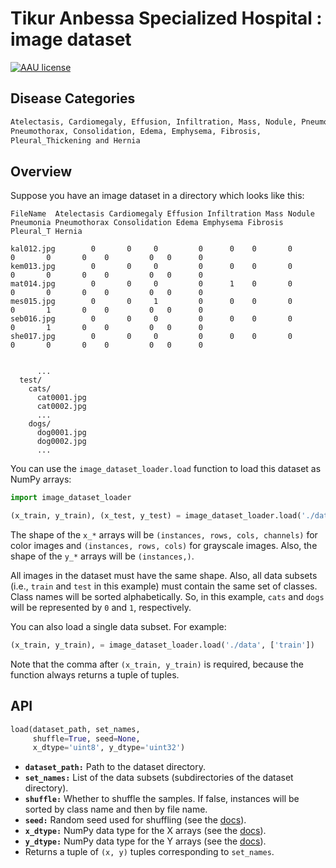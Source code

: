 # Tikur Anbessa Specialized Hospital :  image dataset 

[![AAU license](https://img.shields.io/badge/license-AAU-brightgreen.svg)](#)

## Disease Categories

```bash
Atelectasis, Cardiomegaly, Effusion, Infiltration, Mass, Nodule, Pneumonia,
Pneumothorax, Consolidation, Edema, Emphysema, Fibrosis, 
Pleural_Thickening and Hernia
```

## Overview

Suppose you have an image dataset in a directory which looks like this:

```
FileName  Atelectasis Cardiomegaly Effusion Infiltration Mass Nodule Pneumonia Pneumothorax Consolidation Edema Emphysema Fibrosis Pleural_T Hernia

kal012.jpg	      0	      0	    0	      0	     0    0       0	      0	      0	      0	   0	     0	 0	    0
kem013.jpg	      0	      0	    0	      0	     0    0	      0	      0	      0	      0	   0	     0	 0	    0
mat014.jpg	      0	      0	    0	      0	     1    0	      0	      0	      0	      0	   0	     0	 0	    0
mes015.jpg	      0	      0	    1	      0	     0    0	      0	      0	      1	      0	   0	     0	 0	    0
seb016.jpg	      0	      0	    0	      0	     0    0	      0	      0	      1	      0	   0	     0	 0	    0
she017.jpg	      0	      0	    0	      0	     0    0	      0	      0	      0	      0	   0	     0	 0	    0


      ...
  test/
    cats/
      cat0001.jpg
      cat0002.jpg
      ...
    dogs/
      dog0001.jpg
      dog0002.jpg
      ...
```

You can use the `image_dataset_loader.load` function to load this dataset as NumPy arrays:

```python
import image_dataset_loader

(x_train, y_train), (x_test, y_test) = image_dataset_loader.load('./data', ['train', 'test'])
```

The shape of the `x_*` arrays will be `(instances, rows, cols, channels)` for color images and `(instances, rows, cols)` for grayscale images.
Also, the shape of the `y_*` arrays will be `(instances,)`.

All images in the dataset must have the same shape.
Also, all data subsets (i.e., `train` and `test` in this example) must contain the same set of classes.
Class names will be sorted alphabetically.
So, in this example, `cats` and `dogs` will be represented by `0` and `1`, respectively.

You can also load a single data subset. For example:

```python
(x_train, y_train), = image_dataset_loader.load('./data', ['train'])
```

Note that the comma after `(x_train, y_train)` is required, because the function always returns a tuple of tuples.

## API

```python
load(dataset_path, set_names,
     shuffle=True, seed=None,
     x_dtype='uint8', y_dtype='uint32')
```

- **`dataset_path:`** Path to the dataset directory.
- **`set_names:`** List of the data subsets (subdirectories of the dataset directory).
- **`shuffle:`** Whether to shuffle the samples. If false, instances will be sorted by class name and then by file name.
- **`seed:`** Random seed used for shuffling (see the [docs](https://docs.python.org/3/library/random.html#random.seed)).
- **`x_dtype:`** NumPy data type for the X arrays (see the [docs](https://numpy.org/devdocs/user/basics.types.html)).
- **`y_dtype:`** NumPy data type for the Y arrays (see the [docs](https://numpy.org/devdocs/user/basics.types.html)).
- Returns a tuple of `(x, y)` tuples corresponding to `set_names`.
